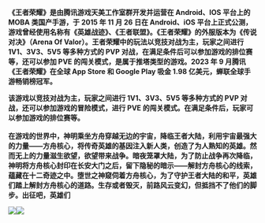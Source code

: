 **《王者荣耀》是由腾讯游戏天美工作室群开发并运营在 Android、IOS 平台上的 MOBA 类国产手游，于 2015 年 11 月 26 日在 Android、iOS 平台上正式公测，游戏曾经使用名称有《英雄战迹》、《王者联盟》。《王者荣耀》的外服版本为《传说对决》（Arena Of Valor）。王者荣耀中的玩法以竞技对战为主，玩家之间进行 1V1、3V3、5V5 等多种方式的 PVP 对战，在满足条件后可以参加游戏的排位赛等，还可以参加 PVE 的闯关模式，是属于推塔类型的游戏。2023 年 9 月腾讯《王者荣耀》在全球 App Store 和 Google Play 吸金 1.98 亿美元，蝉联全球手游畅销榜冠军。**

**该游戏以竞技对战为主，玩家之间进行 1V1、3V3、5V5 等多种方式的 PVP 对战，还可以参加游戏的冒险模式，进行 PVE 的闯关模式。在满足条件后，玩家可以参加游戏的排位赛等。\
\
在游戏的世界中，神明乘坐方舟穿越无边的宇宙，降临王者大陆，利用宇宙最强大的力量——方舟核心，将传奇英雄的基因注入新人类，创造了为人熟知的英雄。然而无上的力量滋生欲望，欲望带来战争。暗夜笼罩大陆，为了防止战争再次降临，神明将方舟核心封印在长安大门之后，留下隐秘的暗示——解封方舟核心的线索，蕴藏在十二奇迹之中。堕世之神窥伺着方舟核心，为了守护王者大陆的和平，英雄们踏上解封方舟核心的道路。生存或者毁灭，前路风云变幻，但抵挡不了他们的脚步。出征吧，英雄们**

![](Markdown_md_files/4e889c90-8ba3-11ee-bd27-0dd3e85d7f04.jpeg?v=1&type=image)![](Markdown_md_files/54214260-8ba3-11ee-bd27-0dd3e85d7f04.jpeg?v=1&type=image)
